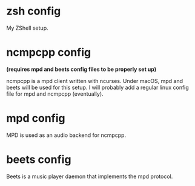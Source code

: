 # zsh config
My ZShell setup.
# ncmpcpp config
**(requires mpd and beets config files to be properly set up)**

ncmpcpp is a mpd client written with ncurses. Under macOS, mpd and beets will be used for this setup.
I will probably add a regular linux config file for mpd and ncmpcpp (eventually).
# mpd config
MPD is used as an audio backend for ncmpcpp.
# beets config
Beets is a music player daemon that implements the mpd protocol.

